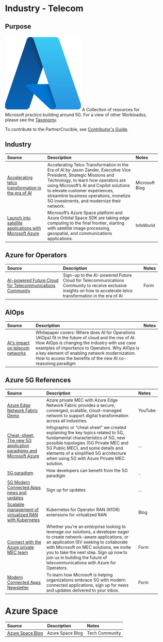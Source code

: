 # Industry - Telecom

## Purpose

![Azure Infrastructure](./Library/Azure-Logo.png)
A Collection of resources for Microsoft practice building around 5G. For a view of other Workloadss, please see the [Taxonomy](./Taxonomy).

To contribute to the PartnerCrucible, see [Contributor's Guide](ContributorsGuide).

## Industry

Source | Description | Notes
:----- | :---------- | :-----
[Accelerating telco transformation in the era of AI](https://blogs.microsoft.com/blog/2024/02/25/accelerating-telco-transformation-in-the-era-of-ai/) | Accelerating Telco Transformation in the Era of AI by Jason Zander, Executive Vice President, Strategic Missions and Technology, to learn how operators are using Microsoft’s AI and Copilot solutions to elevate customer experiences, streamline business operations, monetize 5G investments, and modernize their network.| Microsoft Blog
[Launch into satellite applications with Microsoft Azure](https://www.infoworld.com/article/3705670/launch-into-satellite-applications-with-microsoft-azure.html) |Microsoft’s Azure Space platform and Azure Orbital Space SDK are taking edge computing to the final frontier, starting with satellite image processing, geospatial, and communications applications.| InfoWorld

## Azure for Operators

Source | Description | Notes
:----- | :---------- | :-----
[AI-powered Future Cloud for Telecommunications Community](https://smt.microsoft.com/en-US/Accelerate-Telco-Transformation-in-the-Era-of-AI/) | Sign-up to the AI-powered Future Cloud for Telecommunications Community to receive exclusive insights on how to accelerate telco transformation in the era of AI | Form

## AIOps

Source | Description | Notes
:----- | :---------- | :-----
[AI's impact on telecom networks](https://smtgis.powerappsportals.com/AIOpsforTelecom/) | Whitepaper covers: Where does AI for Operations (AIOps) fit in the future of cloud and the rise of AI. How AIOps is changing the industry with use case examples of importance to Operators. Why AIOps is a key element of enabling network modernization. How to access the benefits of the new AI co-reasoning paradigm | 

## Azure 5G References

Source | Description | Notes
:----- | :---------- | :-----
[Azure Edge Network Fabric Demo](https://www.youtube.com/watch?v=p-U4ICr7OSE) | Azure private MEC with Azure Edge Network Fabric provides a secure, converged, scalable, cloud-managed network to support digital transformation across all industries.| YouTube
[Cheat-sheet: The new 5G application paradigms and Microsoft Azure](https://techcommunity.microsoft.com/gxcuf89792/attachments/gxcuf89792/AzureDevCommunityBlog/868.2/1/Cheat%20Sheet%20Infographic_11x17_v2.pdf) | Infographic or “cheat sheet” we created explaining the key topics related to 5G, fundamental characteristics of 5G, new possible topologies (5G Private MEC and 5G Public MEC), and some details and elements of a simplified 5G architecture when using 5G with Azure Private MEC solution. | ...
[5G paradigm](https://aka.ms/New5GParadigm)|How developers can benefit from the 5G paradigm|..
[5G Modern Connected Apps news and updates](https://aka.ms/ModernConnectedApps)| Sign up for updates| ...
[Scalable management of virtualized RAN with Kubernetes](https://azure.microsoft.com/en-us/blog/scalable-management-of-virtualized-ran-with-kubernetes/) | Kubernetes for Operator RAN (KfOR) extensions for virtualized RAN| Blog
[Connect with the Azure private MEC team](https://smt.microsoft.com/en-US/Azure-private-MEC-interest-form/) | Whether you're an enterprise looking to leverage our solutions, a developer eager to create network-aware applications, or an application ISV seeking to collaborate with Microsoft on MEC solutions, we invite you to take the next step. Sign up now to join us in building the future of telecommunications with Azure for Operators.| Form
[Modern Connected Apps Newsletter](https://smt.microsoft.com/en-US/modern-connected-apps-newsletter-signup/) | To learn how Microsoft is helping organizations embrace 5G with modern connected applications, sign up for news and updates delivered to your inbox. | Form

# Azure Space

Source | Description | Notes
:----- | :---------- | :-----
[Azure Space Blog](https://techcommunity.microsoft.com/t5/azure-space-blog/bg-p/AzureSpaceBlog) | Azure Space Blog | Tech Community